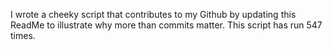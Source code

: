 I wrote a cheeky script that contributes to my Github by updating this ReadMe to illustrate why more than commits matter. This script has run 547 times.